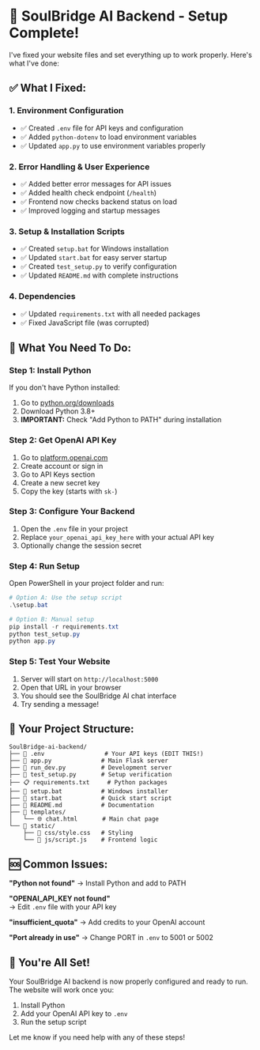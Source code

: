 # 🎯 SoulBridge AI Backend - Setup Complete!

I've fixed your website files and set everything up to work properly. Here's what I've done:

## ✅ What I Fixed:

### 1. **Environment Configuration**
- ✅ Created `.env` file for API keys and configuration
- ✅ Added `python-dotenv` to load environment variables
- ✅ Updated `app.py` to use environment variables properly

### 2. **Error Handling & User Experience**
- ✅ Added better error messages for API issues
- ✅ Added health check endpoint (`/health`)
- ✅ Frontend now checks backend status on load
- ✅ Improved logging and startup messages

### 3. **Setup & Installation Scripts**
- ✅ Created `setup.bat` for Windows installation
- ✅ Updated `start.bat` for easy server startup  
- ✅ Created `test_setup.py` to verify configuration
- ✅ Updated `README.md` with complete instructions

### 4. **Dependencies**
- ✅ Updated `requirements.txt` with all needed packages
- ✅ Fixed JavaScript file (was corrupted)

## 🚀 What You Need To Do:

### Step 1: Install Python
If you don't have Python installed:
1. Go to [python.org/downloads](https://python.org/downloads/)
2. Download Python 3.8+ 
3. **IMPORTANT:** Check "Add Python to PATH" during installation

### Step 2: Get OpenAI API Key
1. Go to [platform.openai.com](https://platform.openai.com/)
2. Create account or sign in
3. Go to API Keys section
4. Create a new secret key
5. Copy the key (starts with `sk-`)

### Step 3: Configure Your Backend
1. Open the `.env` file in your project
2. Replace `your_openai_api_key_here` with your actual API key
3. Optionally change the session secret

### Step 4: Run Setup
Open PowerShell in your project folder and run:
```powershell
# Option A: Use the setup script
.\setup.bat

# Option B: Manual setup
pip install -r requirements.txt
python test_setup.py
python app.py
```

### Step 5: Test Your Website
1. Server will start on `http://localhost:5000`
2. Open that URL in your browser
3. You should see the SoulBridge AI chat interface
4. Try sending a message!

## 📁 Your Project Structure:
```
SoulBridge-ai-backend/
├── 📄 .env                 # Your API keys (EDIT THIS!)
├── 🐍 app.py              # Main Flask server
├── 🐍 run_dev.py          # Development server
├── 🐍 test_setup.py       # Setup verification
├── 📋 requirements.txt     # Python packages
├── 🚀 setup.bat           # Windows installer
├── 🚀 start.bat           # Quick start script
├── 📖 README.md           # Documentation
├── 📁 templates/
│   └── 🌐 chat.html       # Main chat page
└── 📁 static/
    ├── 🎨 css/style.css   # Styling
    └── 🔧 js/script.js    # Frontend logic
```

## 🆘 Common Issues:

**"Python not found"**
→ Install Python and add to PATH

**"OPENAI_API_KEY not found"**  
→ Edit `.env` file with your API key

**"insufficient_quota"**
→ Add credits to your OpenAI account

**"Port already in use"**
→ Change PORT in `.env` to 5001 or 5002

## 🎉 You're All Set!

Your SoulBridge AI backend is now properly configured and ready to run. The website will work once you:
1. Install Python 
2. Add your OpenAI API key to `.env`
3. Run the setup script

Let me know if you need help with any of these steps!
